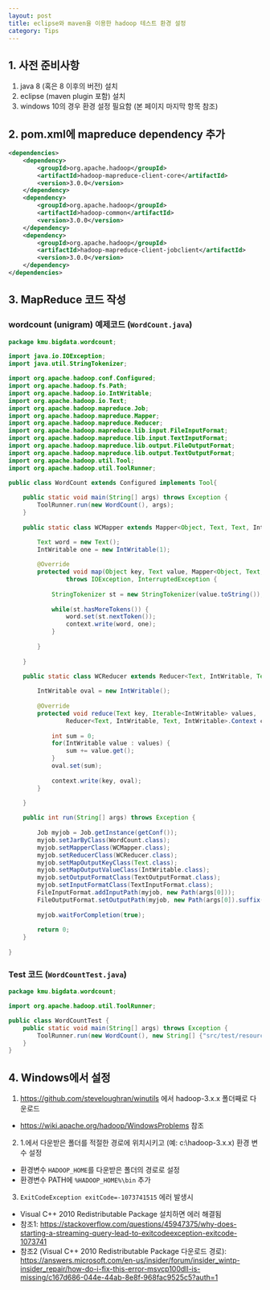 ```yaml
---
layout: post
title: eclipse와 maven을 이용한 hadoop 테스트 환경 설정
category: Tips
---
```


## 1. 사전 준비사항

1. java 8 (혹은 8 이후의 버전) 설치
2. eclipse (maven plugin 포함) 설치
3. windows 10의 경우 환경 설정 필요함 (본 페이지 마지막 항목 참조)

## 2. pom.xml에 mapreduce dependency 추가

```xml
<dependencies>
    <dependency>
        <groupId>org.apache.hadoop</groupId>
        <artifactId>hadoop-mapreduce-client-core</artifactId>
        <version>3.0.0</version>
    </dependency>
    <dependency>
        <groupId>org.apache.hadoop</groupId>
        <artifactId>hadoop-common</artifactId>
        <version>3.0.0</version>
    </dependency>
    <dependency>
        <groupId>org.apache.hadoop</groupId>
        <artifactId>hadoop-mapreduce-client-jobclient</artifactId>
        <version>3.0.0</version>
    </dependency>
</dependencies>
```

## 3. MapReduce 코드 작성

### wordcount (unigram) 예제코드 (`WordCount.java`)

```java
package kmu.bigdata.wordcount;

import java.io.IOException;
import java.util.StringTokenizer;

import org.apache.hadoop.conf.Configured;
import org.apache.hadoop.fs.Path;
import org.apache.hadoop.io.IntWritable;
import org.apache.hadoop.io.Text;
import org.apache.hadoop.mapreduce.Job;
import org.apache.hadoop.mapreduce.Mapper;
import org.apache.hadoop.mapreduce.Reducer;
import org.apache.hadoop.mapreduce.lib.input.FileInputFormat;
import org.apache.hadoop.mapreduce.lib.input.TextInputFormat;
import org.apache.hadoop.mapreduce.lib.output.FileOutputFormat;
import org.apache.hadoop.mapreduce.lib.output.TextOutputFormat;
import org.apache.hadoop.util.Tool;
import org.apache.hadoop.util.ToolRunner;

public class WordCount extends Configured implements Tool{
    
    public static void main(String[] args) throws Exception {
        ToolRunner.run(new WordCount(), args);
    }
    
    public static class WCMapper extends Mapper<Object, Text, Text, IntWritable>{

        Text word = new Text();
        IntWritable one = new IntWritable(1);
        
        @Override
        protected void map(Object key, Text value, Mapper<Object, Text, Text, IntWritable>.Context context)
                throws IOException, InterruptedException {
            
            StringTokenizer st = new StringTokenizer(value.toString());
            
            while(st.hasMoreTokens()) {
                word.set(st.nextToken());
                context.write(word, one);
            }
            
        }
        
    }
    
    public static class WCReducer extends Reducer<Text, IntWritable, Text, IntWritable>{

        IntWritable oval = new IntWritable();
        
        @Override
        protected void reduce(Text key, Iterable<IntWritable> values,
                Reducer<Text, IntWritable, Text, IntWritable>.Context context) throws IOException, InterruptedException {
            
            int sum = 0;
            for(IntWritable value : values) {
                sum += value.get();
            }
            oval.set(sum);
            
            context.write(key, oval);
        }
        
    }

    public int run(String[] args) throws Exception {
        
        Job myjob = Job.getInstance(getConf());
        myjob.setJarByClass(WordCount.class);
        myjob.setMapperClass(WCMapper.class);
        myjob.setReducerClass(WCReducer.class);
        myjob.setMapOutputKeyClass(Text.class);
        myjob.setMapOutputValueClass(IntWritable.class);
        myjob.setOutputFormatClass(TextOutputFormat.class);
        myjob.setInputFormatClass(TextInputFormat.class);
        FileInputFormat.addInputPath(myjob, new Path(args[0]));
        FileOutputFormat.setOutputPath(myjob, new Path(args[0]).suffix(".out"));
        
        myjob.waitForCompletion(true);
        
        return 0;
    }
    
}
```

### Test 코드 (`WordCountTest.java`)

```java
package kmu.bigdata.wordcount;

import org.apache.hadoop.util.ToolRunner;

public class WordCountTest {
	public static void main(String[] args) throws Exception {
		ToolRunner.run(new WordCount(), new String[] {"src/test/resources/testfile.txt"});
	}
}
```

## 4. Windows에서 설정

1. https://github.com/steveloughran/winutils 에서 hadoop-3.x.x 폴더째로 다운로드
  - https://wiki.apache.org/hadoop/WindowsProblems 참조
2. 1.에서 다운받은 폴더를 적절한 경로에 위치시키고 (예: c:\hadoop-3.x.x) 환경 변수 설정
  - 환경변수 `HADOOP_HOME`를 다운받은 폴더의 경로로 설정
  - 환경변수 PATH에 `%HADOOP_HOME%\bin` 추가
3. `ExitCodeException exitCode=-1073741515` 에러 발생시
  - Visual C++ 2010 Redistributable Package 설치하면 에러 해결됨
  - 참조1: https://stackoverflow.com/questions/45947375/why-does-starting-a-streaming-query-lead-to-exitcodeexception-exitcode-1073741
  - 참조2 (Visual C++ 2010 Redistributable Package 다운로드 경로): https://answers.microsoft.com/en-us/insider/forum/insider_wintp-insider_repair/how-do-i-fix-this-error-msvcp100dll-is-missing/c167d686-044e-44ab-8e8f-968fac9525c5?auth=1

